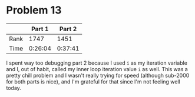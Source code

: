 # Problem 13
| | Part 1 | Part 2 |
|---|---|---|
| Rank | 1747 | 1451 |
| Time | 0:26:04 | 0:37:41 |

I spent way too debugging part 2 because I used `i` as my iteration variable and I, out of habit, called my inner loop iteration value `i` as well. This was a pretty chill problem and I wasn't really trying for speed (although sub-2000 for both parts is nice), and I'm grateful for that since I'm not feeling well today.